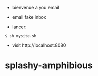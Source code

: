 - bienvenue à you email 

- email fake inbox
- lancer:
```
$ sh mysite.sh
```
- visit http://localhost:8080


# splashy-amphibious

